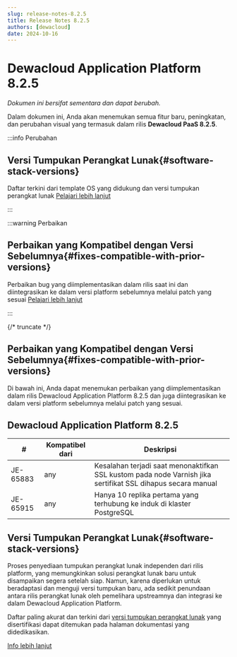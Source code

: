 ```yaml
---
slug: release-notes-8.2.5
title: Release Notes 8.2.5
authors: [dewacloud]
date: 2024-10-16
---
```

# Dewacloud Application Platform 8.2.5

_Dokumen ini bersifat sementara dan dapat berubah._

Dalam dokumen ini, Anda akan menemukan semua fitur baru, peningkatan, dan perubahan visual yang termasuk dalam rilis **Dewacloud PaaS 8.2.5**.

:::info Perubahan

## Versi Tumpukan Perangkat Lunak{#software-stack-versions}

Daftar terkini dari template OS yang didukung dan versi tumpukan perangkat lunak [Pelajari lebih lanjut](<https://docs.dewacloud.com/docs/#software-stack-versions>)

:::

:::warning Perbaikan

## Perbaikan yang Kompatibel dengan Versi Sebelumnya{#fixes-compatible-with-prior-versions}

Perbaikan bug yang diimplementasikan dalam rilis saat ini dan diintegrasikan ke dalam versi platform sebelumnya melalui patch yang sesuai [Pelajari lebih lanjut](<https://docs.dewacloud.com/docs/#fixes-compatible-with-prior-versions>)

:::

{/* truncate */}

## Perbaikan yang Kompatibel dengan Versi Sebelumnya{#fixes-compatible-with-prior-versions}

Di bawah ini, Anda dapat menemukan perbaikan yang diimplementasikan dalam rilis Dewacloud Application Platform 8.2.5 dan juga diintegrasikan ke dalam versi platform sebelumnya melalui patch yang sesuai.

Dewacloud Application Platform 8.2.5  
---  
| **#** | **Kompatibel dari** | **Deskripsi**  
---|---|---  
JE-65883 | any | Kesalahan terjadi saat menonaktifkan SSL kustom pada node Varnish jika sertifikat SSL dihapus secara manual  
JE-65915 | any | Hanya 10 replika pertama yang terhubung ke induk di klaster PostgreSQL  
  


## Versi Tumpukan Perangkat Lunak{#software-stack-versions}

Proses penyediaan tumpukan perangkat lunak independen dari rilis platform, yang memungkinkan solusi perangkat lunak baru untuk disampaikan segera setelah siap. Namun, karena diperlukan untuk beradaptasi dan menguji versi tumpukan baru, ada sedikit penundaan antara rilis perangkat lunak oleh pemelihara upstreamnya dan integrasi ke dalam Dewacloud Application Platform.

Daftar paling akurat dan terkini dari [versi tumpukan perangkat lunak](<https://docs.dewacloud.com/docs/software-stacks-versions/>) yang disertifikasi dapat ditemukan pada halaman dokumentasi yang didedikasikan.

[Info lebih lanjut](<https://docs.dewacloud.com/docs/software-stacks-versions/>)


